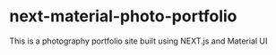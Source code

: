 # next-material-photo-portfolio
This is a photography portfolio site built using NEXT.js and Material UI
